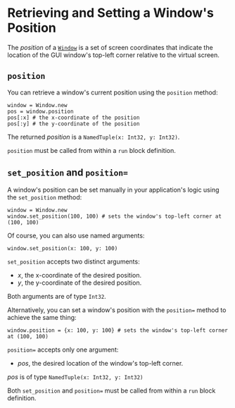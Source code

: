 # Retrieving and Setting a Window's Position

The *position* of a [`Window`](/deep-dive/window.md) is a set of screen coordinates that indicate the location of the GUI window's top-left corner relative to the virtual screen.

## `position`

You can retrieve a window's current position using the `position` method:

```crystal
window = Window.new
pos = window.position
pos[:x] # the x-coordinate of the position
pos[:y] # the y-coordinate of the position
```

The returned *position* is a `NamedTuple(x: Int32, y: Int32)`.

`position` must be called from within a `run` block definition.

## `set_position` and `position=`

A window's position can be set manually in your application's logic using the `set_position` method:

```crystal
window = Window.new
window.set_position(100, 100) # sets the window's top-left corner at (100, 100)
```

Of course, you can also use named arguments:

```crystal
window.set_position(x: 100, y: 100)
```

`set_position` accepts two distinct arguments:

- *x*, the x-coordinate of the desired position.
- *y*, the y-coordinate of the desired position.

Both arguments are of type `Int32`.

Alternatively, you can set a window's position with the `position=` method to achieve the same thing:

```crystal
window.position = {x: 100, y: 100} # sets the window's top-left corner at (100, 100)
```

`position=` accepts only one argument:

- *pos*, the desired location of the window's top-left corner.

*pos* is of type `NamedTuple(x: Int32, y: Int32)`

Both `set_position` and `position=` must be called from within a `run` block definition.